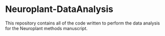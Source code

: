 # Neuroplant-DataAnalysis
This repository contains all of the code written to perform the data analysis for the Neuroplant methods manuscript.
